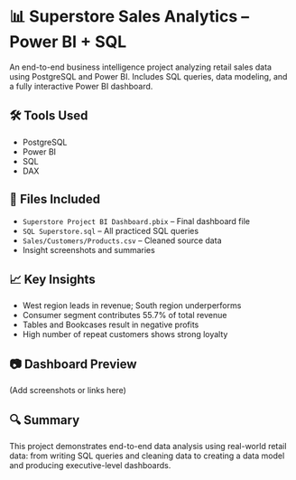 # 📊 Superstore Sales Analytics – Power BI + SQL

An end-to-end business intelligence project analyzing retail sales data using PostgreSQL and Power BI. Includes SQL queries, data modeling, and a fully interactive Power BI dashboard.

## 🛠️ Tools Used
- PostgreSQL
- Power BI
- SQL
- DAX

## 📁 Files Included
- `Superstore Project BI Dashboard.pbix` – Final dashboard file
- `SQL Superstore.sql` – All practiced SQL queries
- `Sales/Customers/Products.csv` – Cleaned source data
- Insight screenshots and summaries

## 📈 Key Insights
- West region leads in revenue; South region underperforms
- Consumer segment contributes 55.7% of total revenue
- Tables and Bookcases result in negative profits
- High number of repeat customers shows strong loyalty

## 📷 Dashboard Preview
(Add screenshots or links here)

## 🔍 Summary
This project demonstrates end-to-end data analysis using real-world retail data: from writing SQL queries and cleaning data to creating a data model and producing executive-level dashboards.
